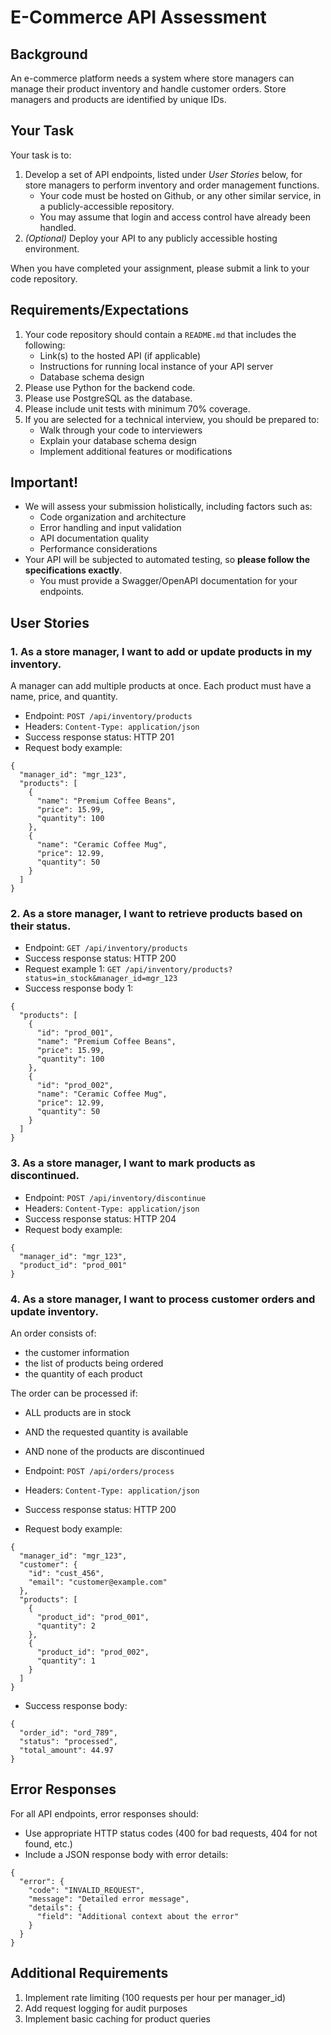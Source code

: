 # E-Commerce API Assessment

## Background

An e-commerce platform needs a system where store managers can manage their product inventory and handle customer orders. Store managers and products are identified by unique IDs.

## Your Task

Your task is to:

1. Develop a set of API endpoints, listed under _User Stories_ below, for store managers to perform inventory and order management functions.
   - Your code must be hosted on Github, or any other similar service, in a publicly-accessible repository.
   - You may assume that login and access control have already been handled.
2. _(Optional)_ Deploy your API to any publicly accessible hosting environment.

When you have completed your assignment, please submit a link to your code repository.

## Requirements/Expectations

1. Your code repository should contain a `README.md` that includes the following:
   - Link(s) to the hosted API (if applicable)
   - Instructions for running local instance of your API server
   - Database schema design
2. Please use Python for the backend code.
3. Please use PostgreSQL as the database.
4. Please include unit tests with minimum 70% coverage.
5. If you are selected for a technical interview, you should be prepared to:
   - Walk through your code to interviewers
   - Explain your database schema design
   - Implement additional features or modifications

## Important!

- We will assess your submission holistically, including factors such as:
  - Code organization and architecture
  - Error handling and input validation
  - API documentation quality
  - Performance considerations
- Your API will be subjected to automated testing, so **please follow the specifications exactly**.
  - You must provide a Swagger/OpenAPI documentation for your endpoints.

## User Stories

### 1. As a store manager, I want to add or update products in my inventory.

A manager can add multiple products at once. Each product must have a name, price, and quantity.

- Endpoint: `POST /api/inventory/products`
- Headers: `Content-Type: application/json`
- Success response status: HTTP 201
- Request body example:

```
{
  "manager_id": "mgr_123",
  "products": [
    {
      "name": "Premium Coffee Beans",
      "price": 15.99,
      "quantity": 100
    },
    {
      "name": "Ceramic Coffee Mug",
      "price": 12.99,
      "quantity": 50
    }
  ]
}
```

### 2. As a store manager, I want to retrieve products based on their status.

- Endpoint: `GET /api/inventory/products`
- Success response status: HTTP 200
- Request example 1: `GET /api/inventory/products?status=in_stock&manager_id=mgr_123`
- Success response body 1:

```
{
  "products": [
    {
      "id": "prod_001",
      "name": "Premium Coffee Beans",
      "price": 15.99,
      "quantity": 100
    },
    {
      "id": "prod_002",
      "name": "Ceramic Coffee Mug",
      "price": 12.99,
      "quantity": 50
    }
  ]
}
```

### 3. As a store manager, I want to mark products as discontinued.

- Endpoint: `POST /api/inventory/discontinue`
- Headers: `Content-Type: application/json`
- Success response status: HTTP 204
- Request body example:

```
{
  "manager_id": "mgr_123",
  "product_id": "prod_001"
}
```

### 4. As a store manager, I want to process customer orders and update inventory.

An order consists of:

- the customer information
- the list of products being ordered
- the quantity of each product

The order can be processed if:

- ALL products are in stock
- AND the requested quantity is available
- AND none of the products are discontinued

- Endpoint: `POST /api/orders/process`
- Headers: `Content-Type: application/json`
- Success response status: HTTP 200
- Request body example:

```
{
  "manager_id": "mgr_123",
  "customer": {
    "id": "cust_456",
    "email": "customer@example.com"
  },
  "products": [
    {
      "product_id": "prod_001",
      "quantity": 2
    },
    {
      "product_id": "prod_002",
      "quantity": 1
    }
  ]
}
```

- Success response body:

```
{
  "order_id": "ord_789",
  "status": "processed",
  "total_amount": 44.97
}
```

## Error Responses

For all API endpoints, error responses should:

- Use appropriate HTTP status codes (400 for bad requests, 404 for not found, etc.)
- Include a JSON response body with error details:

```
{
  "error": {
    "code": "INVALID_REQUEST",
    "message": "Detailed error message",
    "details": {
      "field": "Additional context about the error"
    }
  }
}
```

## Additional Requirements

1. Implement rate limiting (100 requests per hour per manager_id)
2. Add request logging for audit purposes
3. Implement basic caching for product queries
